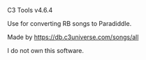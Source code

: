 C3 Tools v4.6.4

Use for converting RB songs to Paradiddle.

Made by https://db.c3universe.com/songs/all

I do not own this software.
